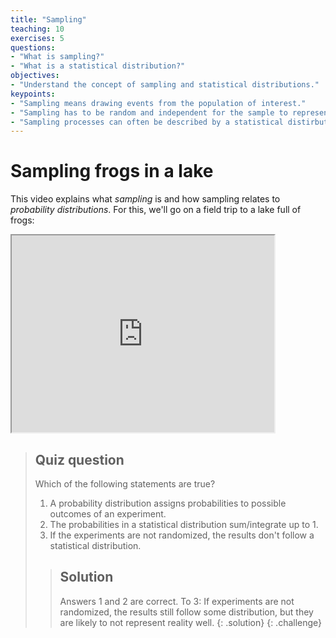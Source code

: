 ```yaml
---
title: "Sampling"
teaching: 10
exercises: 5
questions:
- "What is sampling?"
- "What is a statistical distribution?"
objectives:
- "Understand the concept of sampling and statistical distributions."
keypoints:
- "Sampling means drawing events from the population of interest."
- "Sampling has to be random and independent for the sample to represent the population well."
- "Sampling processes can often be described by a statistical distirbution."
---
```


# Sampling frogs in a lake

This video explains what *sampling* is and how sampling relates to *probability distributions*. For this, we'll go on a field trip to a lake full of frogs:



<iframe width="420" height="315"
src="https://vimeo.com/647705308">
</iframe> 
          


> ## Quiz question
>
> Which of the following statements are true?
> 1. A probability distribution assigns probabilities to possible outcomes of an experiment.
> 2. The probabilities in a statistical distribution sum/integrate up to 1.
> 3. If the experiments are not randomized, the results don't follow a statistical distribution.
> > ## Solution
> >
> > Answers 1 and 2 are correct. To 3: If experiments are not randomized, the results still follow some distribution, but they are likely to not represent reality well.
> {: .solution}
{: .challenge}
